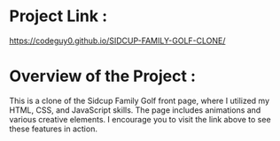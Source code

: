 # Project Link :
https://codeguy0.github.io/SIDCUP-FAMILY-GOLF-CLONE/
# Overview of the Project :
This is a clone of the Sidcup Family Golf front page, where I utilized my HTML, CSS, and JavaScript skills. The page includes animations and various creative elements. I encourage you to visit the link above to see these features in action.
